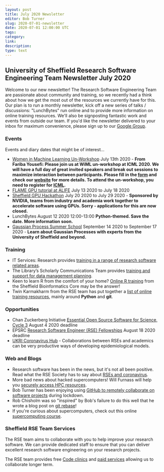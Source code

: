 ```yaml
---
layout: post
title: July 2020 Newsletter
editor: Bob Turner
slug: 2020-07-01-newsletter
date: 2020-07-01 12:00:00 UTC
tags: 
category:
link:
description:
type: text
---
```


## University of Sheffield Research Software Engineering Team Newsletter July 2020

Welcome to our new newsletter! The Research Software Engineering Team are passionate about community and training, so we recently had a think about how we get the most out of the resources we currently have for this. Our plan is to run a monthly newsletter, kick off a new series of talks / discussions: "LunchBytes" run online and to provide more information on online training resources. We'll also be signposting fantastic work and events from outside our team. If you'd like the newsletter delivered to your inbox for maximum convenience, please sign up to our [Google Group](https://groups.google.com/a/sheffield.ac.uk/forum/#!forum/rse-group).

### Events

Events and diary dates that might be of interest...

* [Women in Machine Learning Un-Workshop](https://wimlworkshop.org/icml2020/cfp/) July 13th 2020 - **From Fariba Yousefi: Please join us at WiML un-workshop at ICML 2020. We will have a full day of great invited speakers and break out sessions to maximize interaction between participants. Please fill in the [form](https://docs.google.com/forms/d/e/1FAIpQLSeufB3shV56OcphF7awadd8XcUTjXVUxFBktSM2kIGc_4LWrw/viewform) and check our [website](https://wimlworkshop.org/icml2020/) for more details. To attend the un-workshop, you need to register for [ICML](https://icml.cc/).**
* [FLAME GPU tutorial at ALIFE](https://na.eventscloud.com/ereg/index.php?eventid=493515&) July 13 2020 to July 18 2020
* [Sheffield GPU Hackathon](https://www.gpuhackathons.org/event/sheffield-gpu-hackathon) July 20 2020 to July 29 2020 - **Sponsored by NVIDIA, teams from industry and academia work together to accelerate software using GPUs. Sorry - applications for this are now closed.**
* LunchBytes August 12 2020 12:00-13:00 **Python-themed. Save the date. More information soon.**
* [Gaussian Process Summer School](http://gpss.cc/gpss20/) September 14 2020 to September 17 2020 - **Learn about Gaussian Processes with experts from the University of Sheffield and beyond.**

### Training

* IT Services: Research provides [training in a range of research software related areas](https://www.sheffield.ac.uk/it-services/research/training).
* The Library’s Scholarly Communications Team provides [training and support for data management planning](https://www.sheffield.ac.uk/library/rdm/training).
* Keen to learn R from the comfort of your home? [Online R training](https://sbc.shef.ac.uk/training/r-introduction-online/) from the Sheffield Bioinformatics Core may be the answer!
* Twin Karmakharm from the RSE team has put together a [list of online training resources](https://rse.shef.ac.uk/training/programming), mainly around **Python** and **git**.

### Opportunities

* Chan Zuckerberg Initiative [Essential Open Source Software for Science, Cycle 3](https://chanzuckerberg.com/rfa/essential-open-source-software-for-science/) August 4 2020 deadline
* EPSRC [Research Software Engineer (RSE) Fellowships](https://epsrc.ukri.org/funding/calls/pre-announcement-for-research-software-engineer-rse-fellowships/) August 18 2020 deadline
* [UKRI Coronavirus Hub](https://www.ukri.org/research/coronavirus/) - Collaborations between RSEs and academics can be very productive ways of developing epidemiological models.

### Web and Blogs

* Research software has been in the news, but it's not all been positive. Read what the RSE Society has to say about [RSEs and coronavirus](https://society-rse.org/covid-software-statement/).
* More bad news about hacked supercomputers! Will Furnass will help you [securely access HPC resources](https://rse.shef.ac.uk/blog/2020-05-20-ssh-best-prac/).
* Bob Turner has been enjoying using [GitHub to remotely collaborate on software projects](https://rse.shef.ac.uk/blog/2020-03-29-git-github-remote/) during lockdown.
* Rob Chisholm was so "inspired" by Bob's failure to do this well that he wrote a blog post on [git rebase](ToDo)!
* If you're curious about supercomputers, check out this online [supercomputing course](https://www.futurelearn.com/courses/supercomputing).

### Sheffield RSE Team Services

The RSE team aims to collaborate with you to help improve your research software. We can provide dedicated staff to ensure that you can deliver excellent research software engineering on your research projects.

The RSE team provides free [Code clinics](https://rse.shef.ac.uk/support/code-clinic/) and [paid services](https://rse.shef.ac.uk/service/) allowing us to collaborate longer term.
